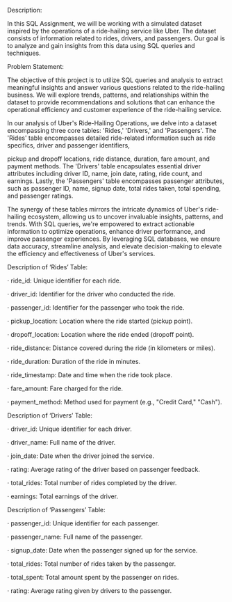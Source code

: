  Description:

In this SQL Assignment, we will be working with a simulated dataset inspired by the operations of a ride-hailing service like Uber. The dataset consists of information related to rides, drivers, and passengers. Our goal is to analyze and gain insights from this data using SQL queries and techniques.

Problem Statement:


The objective of this project is to utilize SQL queries and analysis to extract meaningful insights and answer various questions related to the ride-hailing business. We will explore trends, patterns, and relationships within the dataset to provide recommendations and solutions that can enhance the operational efficiency and customer experience of the ride-hailing service.

In our analysis of Uber's Ride-Hailing Operations, we delve into a dataset encompassing three core tables: 'Rides,' 'Drivers,' and 'Passengers'. The 'Rides' table encompasses detailed ride-related information such as ride specifics, driver and passenger identifiers,

pickup and dropoff locations, ride distance, duration, fare amount, and payment methods. The 'Drivers' table encapsulates essential driver attributes including driver ID, name, join date, rating, ride count, and earnings. Lastly, the 'Passengers' table encompasses passenger attributes, such as passenger ID, name, signup date, total rides taken, total spending, and passenger ratings. 

The synergy of these tables mirrors the intricate dynamics of Uber's ride-hailing ecosystem, allowing us to uncover invaluable insights, patterns, and trends. With SQL queries, we're empowered to extract actionable information to optimize operations, enhance driver performance, and improve passenger experiences. By leveraging SQL databases, we ensure data accuracy, streamline analysis, and elevate decision-making to elevate the efficiency and effectiveness of Uber's services.

Description of  ‘Rides’ Table:

·       ride_id: Unique identifier for each ride.

·       driver_id: Identifier for the driver who conducted the ride.

·       passenger_id: Identifier for the passenger who took the ride.

·       pickup_location: Location where the ride started (pickup point).

·       dropoff_location: Location where the ride ended (dropoff point).

·       ride_distance: Distance covered during the ride (in kilometers or miles).

·       ride_duration: Duration of the ride in minutes.

·       ride_timestamp: Date and time when the ride took place.

·       fare_amount: Fare charged for the ride.

·       payment_method: Method used for payment (e.g., "Credit Card," "Cash").

 Description of  ‘Drivers’ Table:

·       driver_id: Unique identifier for each driver.

·       driver_name: Full name of the driver.

·       join_date: Date when the driver joined the service.

·       rating: Average rating of the driver based on passenger feedback.


·       total_rides: Total number of rides completed by the driver.

·       earnings: Total earnings of the driver.


Description of  ‘Passengers’ Table:

·       passenger_id: Unique identifier for each passenger.

·       passenger_name: Full name of the passenger.

·       signup_date: Date when the passenger signed up for the service.

·       total_rides: Total number of rides taken by the passenger.

·       total_spent: Total amount spent by the passenger on rides.

·       rating: Average rating given by drivers to the passenger.
